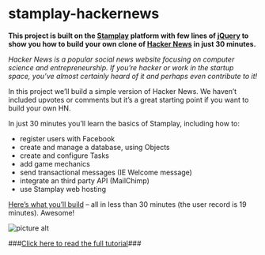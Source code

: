 stamplay-hackernews
===================

**This project is built on the [Stamplay](https://stamplay.com) platform with few lines of [jQuery](http://jquery.com) to show you how to build your own clone of [Hacker News](https://news.ycombinator.com/) in just 30 minutes.**

*Hacker News is a popular social news website focusing on computer science and entrepreneurship. If you’re hacker or work in the startup space, you’ve almost certainly heard of it and perhaps even contribute to it!*

In this project we’ll build a simple version of Hacker News. We haven’t included upvotes or comments but it’s a great starting point if you want to build your own HN.

In just 30 minutes you’ll learn the basics of Stamplay, including how to:

* register users with Facebook
* create and manage a database, using Objects
* create and configure Tasks
* add game mechanics
* send transactional messages (IE Welcome message)
* integrate an third party API (MailChimp)
* use Stamplay web hosting

[Here’s what you’ll build](https://hackernews.stamplayapp.com/) – all in less than 30 minutes (the user record is 19 minutes). Awesome!

![picture alt](https://blog.stamplay.com/wp-content/uploads/2014/07/Stamplay-Hacker-News-Side-By-Side.jpg "To the left, the original Hacker News. To the right, Stamplay’s version.")

###[Click here to read the full tutorial](https://blog.stamplay.com/how-to-build-an-hacker-news-clone-in-30-minutes-with-stamplay/)###
